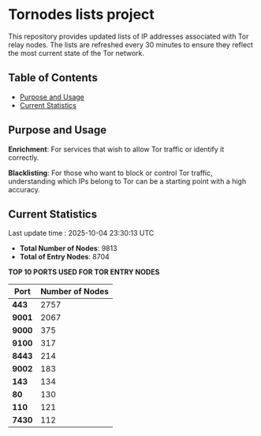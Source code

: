 # Tornodes lists project

This repository provides updated lists of IP addresses associated with Tor relay nodes. The lists are refreshed every 30 minutes to ensure they reflect the most current state of the Tor network.

## Table of Contents

- [Purpose and Usage](#purpose-and-usage)
- [Current Statistics](#current-statistics)


## Purpose and Usage

**Enrichment**: For services that wish to allow Tor traffic or identify it correctly.

**Blacklisting**: For those who want to block or control Tor traffic, understanding which IPs belong to Tor can be a starting point with a high accuracy.

## Current Statistics

Last update time : 2025-10-04 23:30:13 UTC

- **Total Number of Nodes**: 9813
- **Total of Entry Nodes**: 8704

**TOP 10 PORTS USED FOR TOR ENTRY NODES**

| **Port** | **Number of Nodes** |
|------|-----------------|
| **443**   | 2757  |
| **9001**   | 2067  |
| **9000**   | 375  |
| **9100**   | 317  |
| **8443**   | 214  |
| **9002**   | 183  |
| **143**   | 134  |
| **80**   | 130  |
| **110**   | 121  |
| **7430**   | 112  |

